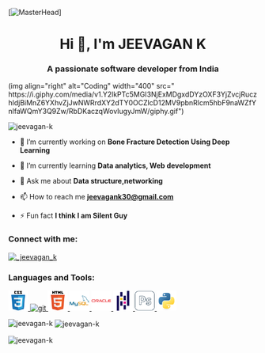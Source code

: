 [![MasterHead](https://images.app.goo.gl/nCg6aK2mowsjd8wBA)]
<h1 align="center">Hi 👋, I'm JEEVAGAN K</h1>
<h3 align="center">A passionate software developer from India</h3>
(img align="right" alt="Coding" width="400" src=" https://i.giphy.com/media/v1.Y2lkPTc5MGI3NjExMDgxdDYzOXF3YjZvcjRuczhldjBiMnZ6YXhvZjJwNWRrdXY2dTY0OCZlcD12MV9pbnRlcm5hbF9naWZfYnlfaWQmY3Q9Zw/RbDKaczqWovIugyJmW/giphy.gif")

<p align="left"> <img src="https://komarev.com/ghpvc/?username=jeevagan-k&label=Profile%20views&color=0e75b6&style=flat" alt="jeevagan-k" /> </p>

- 🔭 I’m currently working on **Bone Fracture Detection Using Deep Learning**

- 🌱 I’m currently learning **Data analytics, Web development**

- 💬 Ask me about **Data structure,networking**

- 📫 How to reach me **jeevagank30@gmail.com**

- ⚡ Fun fact **I think I am Silent Guy**

<h3 align="left">Connect with me:</h3>
<p align="left">
<a href="https://instagram.com/_jeevagan_k" target="blank"><img align="center" src="https://raw.githubusercontent.com/rahuldkjain/github-profile-readme-generator/master/src/images/icons/Social/instagram.svg" alt="_jeevagan_k" height="30" width="40" /></a>
</p>

<h3 align="left">Languages and Tools:</h3>
<p align="left"> <a href="https://www.w3schools.com/css/" target="_blank" rel="noreferrer"> <img src="https://raw.githubusercontent.com/devicons/devicon/master/icons/css3/css3-original-wordmark.svg" alt="css3" width="40" height="40"/> </a> <a href="https://git-scm.com/" target="_blank" rel="noreferrer"> <img src="https://www.vectorlogo.zone/logos/git-scm/git-scm-icon.svg" alt="git" width="40" height="40"/> </a> <a href="https://www.w3.org/html/" target="_blank" rel="noreferrer"> <img src="https://raw.githubusercontent.com/devicons/devicon/master/icons/html5/html5-original-wordmark.svg" alt="html5" width="40" height="40"/> </a> <a href="https://www.mysql.com/" target="_blank" rel="noreferrer"> <img src="https://raw.githubusercontent.com/devicons/devicon/master/icons/mysql/mysql-original-wordmark.svg" alt="mysql" width="40" height="40"/> </a> <a href="https://www.oracle.com/" target="_blank" rel="noreferrer"> <img src="https://raw.githubusercontent.com/devicons/devicon/master/icons/oracle/oracle-original.svg" alt="oracle" width="40" height="40"/> </a> <a href="https://pandas.pydata.org/" target="_blank" rel="noreferrer"> <img src="https://raw.githubusercontent.com/devicons/devicon/2ae2a900d2f041da66e950e4d48052658d850630/icons/pandas/pandas-original.svg" alt="pandas" width="40" height="40"/> </a> <a href="https://www.photoshop.com/en" target="_blank" rel="noreferrer"> <img src="https://raw.githubusercontent.com/devicons/devicon/master/icons/photoshop/photoshop-line.svg" alt="photoshop" width="40" height="40"/> </a> <a href="https://www.python.org" target="_blank" rel="noreferrer"> <img src="https://raw.githubusercontent.com/devicons/devicon/master/icons/python/python-original.svg" alt="python" width="40" height="40"/> </a> </p>

<p><img align="left" src="https://github-readme-stats.vercel.app/api/top-langs?username=jeevagan-k&show_icons=true&locale=en&layout=compact" alt="jeevagan-k" /></p>

<p>&nbsp;<img align="center" src="https://github-readme-stats.vercel.app/api?username=jeevagan-k&show_icons=true&locale=en" alt="jeevagan-k" /></p>

<p><img align="center" src="https://github-readme-streak-stats.herokuapp.com/?user=jeevagan-k&" alt="jeevagan-k" /></p>
